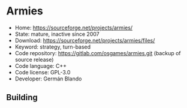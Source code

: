 # Armies

- Home: https://sourceforge.net/projects/armies/
- State: mature, inactive since 2007
- Download: https://sourceforge.net/projects/armies/files/
- Keyword: strategy, turn-based
- Code repository: https://gitlab.com/osgames/armies.git (backup of source release)
- Code language: C++
- Code license: GPL-3.0
- Developer: Germán Blando

## Building
